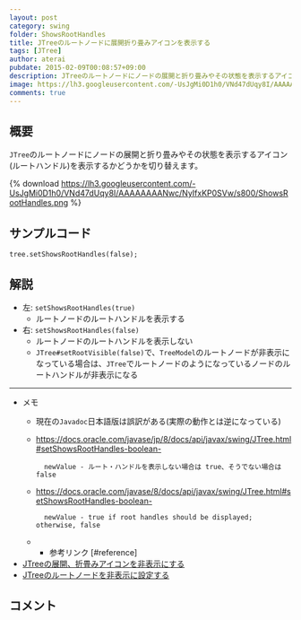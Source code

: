 ```yaml
---
layout: post
category: swing
folder: ShowsRootHandles
title: JTreeのルートノードに展開折り畳みアイコンを表示する
tags: [JTree]
author: aterai
pubdate: 2015-02-09T00:08:57+09:00
description: JTreeのルートノードにノードの展開と折り畳みやその状態を表示するアイコン(ルートハンドル)を表示するかどうかを切り替えます。
image: https://lh3.googleusercontent.com/-UsJgMi0D1h0/VNd47dUqy8I/AAAAAAAANwc/NyIfxKP0SVw/s800/ShowsRootHandles.png
comments: true
---
```

## 概要
`JTree`のルートノードにノードの展開と折り畳みやその状態を表示するアイコン(ルートハンドル)を表示するかどうかを切り替えます。

{% download https://lh3.googleusercontent.com/-UsJgMi0D1h0/VNd47dUqy8I/AAAAAAAANwc/NyIfxKP0SVw/s800/ShowsRootHandles.png %}

## サンプルコード
<pre class="prettyprint"><code>tree.setShowsRootHandles(false);
</code></pre>

## 解説
- 左: `setShowsRootHandles(true)`
    - ルートノードのルートハンドルを表示する
- 右: `setShowsRootHandles(false)`
    - ルートノードのルートハンドルを表示しない
    - `JTree#setRootVisible(false)`で、`TreeModel`のルートノードが非表示になっている場合は、`JTree`でルートノードのようになっているノードのルートハンドルが非表示になる

<!-- dummy comment line for breaking list -->

- - - -
- メモ
    - 現在の`Javadoc`日本語版は誤訳がある(実際の動作とは逆になっている)
    - https://docs.oracle.com/javase/jp/8/docs/api/javax/swing/JTree.html#setShowsRootHandles-boolean-
    
    		newValue - ルート・ハンドルを表示しない場合は true、そうでない場合はfalse
    - https://docs.oracle.com/javase/8/docs/api/javax/swing/JTree.html#setShowsRootHandles-boolean-
    
    		newValue - true if root handles should be displayed; otherwise, false
    - * 参考リンク [#reference]
- [JTreeの展開、折畳みアイコンを非表示にする](https://ateraimemo.com/Swing/TreeExpandedIcon.html)
- [JTreeのルートノードを非表示に設定する](https://ateraimemo.com/Swing/TreeRootVisible.html)

<!-- dummy comment line for breaking list -->

## コメント
